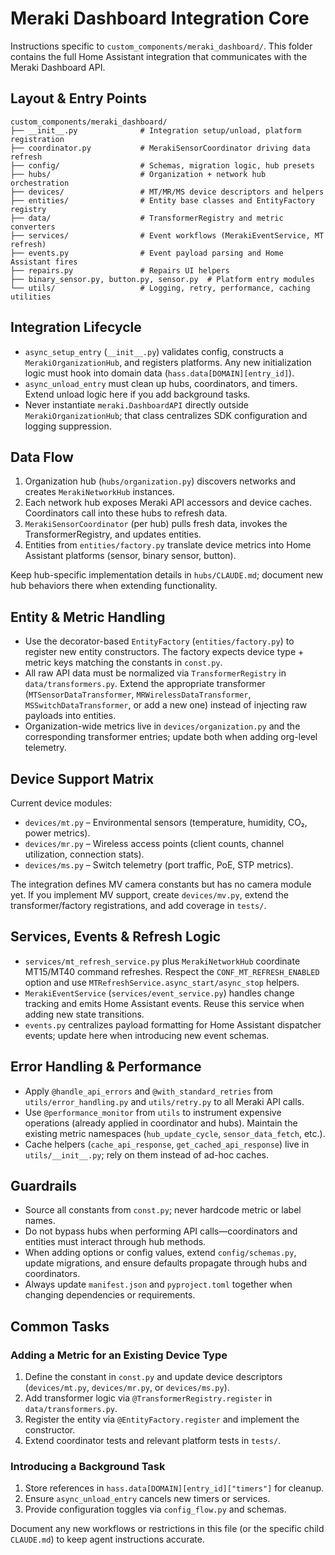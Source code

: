 # Meraki Dashboard Integration Core

Instructions specific to `custom_components/meraki_dashboard/`. This folder contains the full Home Assistant integration that communicates with the Meraki Dashboard API.

## Layout & Entry Points

```
custom_components/meraki_dashboard/
├── __init__.py              # Integration setup/unload, platform registration
├── coordinator.py           # MerakiSensorCoordinator driving data refresh
├── config/                  # Schemas, migration logic, hub presets
├── hubs/                    # Organization + network hub orchestration
├── devices/                 # MT/MR/MS device descriptors and helpers
├── entities/                # Entity base classes and EntityFactory registry
├── data/                    # TransformerRegistry and metric converters
├── services/                # Event workflows (MerakiEventService, MT refresh)
├── events.py                # Event payload parsing and Home Assistant fires
├── repairs.py               # Repairs UI helpers
├── binary_sensor.py, button.py, sensor.py  # Platform entry modules
└── utils/                   # Logging, retry, performance, caching utilities
```

## Integration Lifecycle

- `async_setup_entry` (`__init__.py`) validates config, constructs a `MerakiOrganizationHub`, and registers platforms. Any new initialization logic must hook into domain data (`hass.data[DOMAIN][entry_id]`).
- `async_unload_entry` must clean up hubs, coordinators, and timers. Extend unload logic here if you add background tasks.
- Never instantiate `meraki.DashboardAPI` directly outside `MerakiOrganizationHub`; that class centralizes SDK configuration and logging suppression.

## Data Flow

1. Organization hub (`hubs/organization.py`) discovers networks and creates `MerakiNetworkHub` instances.
2. Each network hub exposes Meraki API accessors and device caches. Coordinators call into these hubs to refresh data.
3. `MerakiSensorCoordinator` (per hub) pulls fresh data, invokes the TransformerRegistry, and updates entities.
4. Entities from `entities/factory.py` translate device metrics into Home Assistant platforms (sensor, binary sensor, button).

Keep hub-specific implementation details in `hubs/CLAUDE.md`; document new hub behaviors there when extending functionality.

## Entity & Metric Handling

- Use the decorator-based `EntityFactory` (`entities/factory.py`) to register new entity constructors. The factory expects device type + metric keys matching the constants in `const.py`.
- All raw API data must be normalized via `TransformerRegistry` in `data/transformers.py`. Extend the appropriate transformer (`MTSensorDataTransformer`, `MRWirelessDataTransformer`, `MSSwitchDataTransformer`, or add a new one) instead of injecting raw payloads into entities.
- Organization-wide metrics live in `devices/organization.py` and the corresponding transformer entries; update both when adding org-level telemetry.

## Device Support Matrix

Current device modules:

- `devices/mt.py` – Environmental sensors (temperature, humidity, CO₂, power metrics).
- `devices/mr.py` – Wireless access points (client counts, channel utilization, connection stats).
- `devices/ms.py` – Switch telemetry (port traffic, PoE, STP metrics).

The integration defines MV camera constants but has no camera module yet. If you implement MV support, create `devices/mv.py`, extend the transformer/factory registrations, and add coverage in `tests/`.

## Services, Events & Refresh Logic

- `services/mt_refresh_service.py` plus `MerakiNetworkHub` coordinate MT15/MT40 command refreshes. Respect the `CONF_MT_REFRESH_ENABLED` option and use `MTRefreshService.async_start/async_stop` helpers.
- `MerakiEventService` (`services/event_service.py`) handles change tracking and emits Home Assistant events. Reuse this service when adding new state transitions.
- `events.py` centralizes payload formatting for Home Assistant dispatcher events; update here when introducing new event schemas.

## Error Handling & Performance

- Apply `@handle_api_errors` and `@with_standard_retries` from `utils/error_handling.py` and `utils/retry.py` to all Meraki API calls.
- Use `@performance_monitor` from `utils` to instrument expensive operations (already applied in coordinator and hubs). Maintain the existing metric namespaces (`hub_update_cycle`, `sensor_data_fetch`, etc.).
- Cache helpers (`cache_api_response`, `get_cached_api_response`) live in `utils/__init__.py`; rely on them instead of ad-hoc caches.

## Guardrails

- Source all constants from `const.py`; never hardcode metric or label names.
- Do not bypass hubs when performing API calls—coordinators and entities must interact through hub methods.
- When adding options or config values, extend `config/schemas.py`, update migrations, and ensure defaults propagate through hubs and coordinators.
- Always update `manifest.json` and `pyproject.toml` together when changing dependencies or requirements.

## Common Tasks

### Adding a Metric for an Existing Device Type
1. Define the constant in `const.py` and update device descriptors (`devices/mt.py`, `devices/mr.py`, or `devices/ms.py`).
2. Add transformer logic via `@TransformerRegistry.register` in `data/transformers.py`.
3. Register the entity via `@EntityFactory.register` and implement the constructor.
4. Extend coordinator tests and relevant platform tests in `tests/`.

### Introducing a Background Task
1. Store references in `hass.data[DOMAIN][entry_id]["timers"]` for cleanup.
2. Ensure `async_unload_entry` cancels new timers or services.
3. Provide configuration toggles via `config_flow.py` and schemas.

Document any new workflows or restrictions in this file (or the specific child `CLAUDE.md`) to keep agent instructions accurate.
